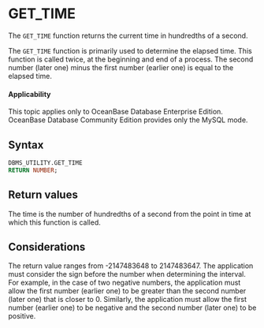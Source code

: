 GET_TIME
=============================

The `GET_TIME` function returns the current time in hundredths of a second.

The `GET_TIME` function is primarily used to determine the elapsed time. This function is called twice, at the beginning and end of a process. The second number (later one) minus the first number (earlier one) is equal to the elapsed time.

  <main id="notice" >
    <h4>Applicability</h4>
    <p>This topic applies only to OceanBase Database Enterprise Edition. OceanBase Database Community Edition provides only the MySQL mode. </p>
  </main>

Syntax
-----------------------

```sql
DBMS_UTILITY.GET_TIME
RETURN NUMBER;
```



Return values
------------------------

The time is the number of hundredths of a second from the point in time at which this function is called.

Considerations
-------------------------

The return value ranges from -2147483648 to 2147483647. The application must consider the sign before the number when determining the interval. For example, in the case of two negative numbers, the application must allow the first number (earlier one) to be greater than the second number (later one) that is closer to 0. Similarly, the application must allow the first number (earlier one) to be negative and the second number (later one) to be positive.
